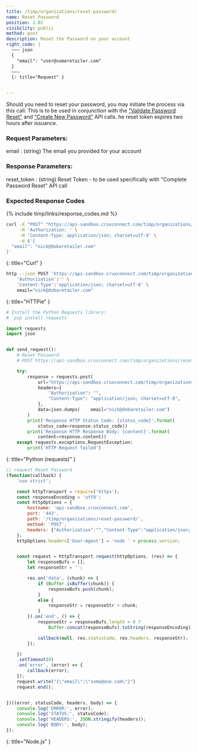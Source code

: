 ```yaml
---
title: /timp/organizations/reset-password/
name: Reset Password
position: 2.01
visibility: public
method: post
description: Reset the Password on your account
right_code: |
  ~~~ json
  {
    "email": "user@someretailer.com"
  }
  ~~~
  {: title="Request" }


---
```

Should you need to reset your password, you may initiate the process via this call. This is to be used in conjunction with the ["Validate Password Reset"](#organizationpassword-reset) and ["Create New Password"](#organizationpassword-create) API calls. he reset token expires two hours after issuance.

### Request Parameters:

email
: (string) The email you provided for your account

### Response Parameters:

reset_token
: (string) Reset Token - to be used specifically with "Complete Password Reset" API call

### Expected Response Codes

{% include timp/links/response_codes.md %}


~~~ bash
curl -X "POST" "https://api-sandbox.cruxconnect.com/timp/organizations/reset-password/" \
     -H 'Authorization: ' \
     -H 'Content-Type: application/json; charset=utf-8' \
     -d $'{
  "email": "nick@dobaretailer.com"
}'

~~~
{: title="Curl" }

~~~ bash
http --json POST 'https://api-sandbox.cruxconnect.com/timp/organizations/reset-password/' \
    'Authorization':'' \
    'Content-Type':'application/json; charset=utf-8' \
    email="nick@dobaretailer.com"

~~~
{: title="HTTPie" }

~~~ python
# Install the Python Requests library:
# `pip install requests`

import requests
import json


def send_request():
    # Reset Password
    # POST https://api-sandbox.cruxconnect.com/timp/organizations/reset-password/

    try:
        response = requests.post(
            url="https://api-sandbox.cruxconnect.com/timp/organizations/reset-password/",
            headers={
                "Authorization": "",
                "Content-Type": "application/json; charset=utf-8",
            },
            data=json.dumps(    email="nick@dobaretailer.com")
        )
        print('Response HTTP Status Code: {status_code}'.format(
            status_code=response.status_code))
        print('Response HTTP Response Body: {content}'.format(
            content=response.content))
    except requests.exceptions.RequestException:
        print('HTTP Request failed')

~~~
{: title="Python (requests)" }

~~~ javascript
// request Reset Password
(function(callback) {
    'use strict';

    const httpTransport = require('https');
    const responseEncoding = 'utf8';
    const httpOptions = {
        hostname: 'api-sandbox.cruxconnect.com',
        port: '443',
        path: '/timp/organizations/reset-password/',
        method: 'POST',
        headers: {"Authorization":"","Content-Type":"application/json; charset=utf-8"}
    };
    httpOptions.headers['User-Agent'] = 'node ' + process.version;


    const request = httpTransport.request(httpOptions, (res) => {
        let responseBufs = [];
        let responseStr = '';

        res.on('data', (chunk) => {
            if (Buffer.isBuffer(chunk)) {
                responseBufs.push(chunk);
            }
            else {
                responseStr = responseStr + chunk;
            }
        }).on('end', () => {
            responseStr = responseBufs.length > 0 ?
                Buffer.concat(responseBufs).toString(responseEncoding) : responseStr;

            callback(null, res.statusCode, res.headers, responseStr);
        });

    })
    .setTimeout(0)
    .on('error', (error) => {
        callback(error);
    });
    request.write("{\"email\":\"some@one.com\"}")
    request.end();


})((error, statusCode, headers, body) => {
    console.log('ERROR:', error);
    console.log('STATUS:', statusCode);
    console.log('HEADERS:', JSON.stringify(headers));
    console.log('BODY:', body);
});

~~~
{: title="Node.js" }
